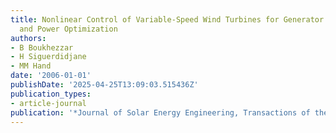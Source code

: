 ```yaml
---
title: Nonlinear Control of Variable-Speed Wind Turbines for Generator Torque Limiting
  and Power Optimization
authors:
- B Boukhezzar
- H Siguerdidjane
- MM Hand
date: '2006-01-01'
publishDate: '2025-04-25T13:09:03.515436Z'
publication_types:
- article-journal
publication: '*Journal of Solar Energy Engineering, Transactions of the ASME*'
---
```

